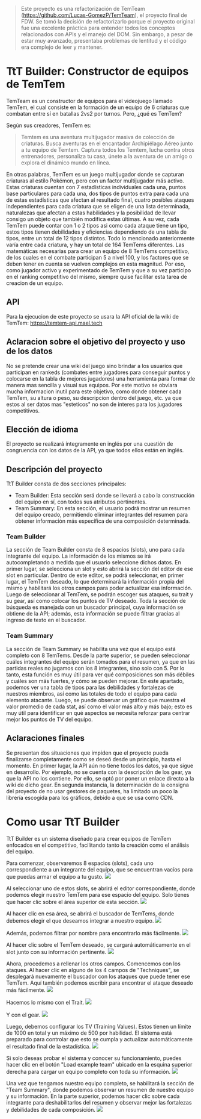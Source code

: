 > Este proyecto es una refactorización de TemTeam (https://github.com/Lucas-GomezP/TemTeam), el proyecto final de FDW. Se tomó la decisión de refactorizarlo porque el proyecto original fue una excelente práctica para entender todos los conceptos relacionados con APIs y el manejo del DOM. Sin embargo, a pesar de estar muy avanzado, presentaba problemas de lentitud y el código era complejo de leer y mantener.

# TtT Builder: Constructor de equipos de TemTem

TemTeam es un constructor de equipos para el videojuego llamado TemTem, el cual consiste en la formación de un equipo de 6 criaturas que combatan entre sí en batallas 2vs2 por turnos. Pero, ¿qué es TemTem?

Según sus creadores, TemTem es:

> Temtem es una aventura multijugador masiva de colección de criaturas. Busca aventuras en el encantador Archipiélago Aéreo junto a tu equipo de Temtem. Captura todos los Temtem, lucha contra otros entrenadores, personaliza tu casa, únete a la aventura de un amigo o explora el dinámico mundo en línea.

En otras palabras, TemTem es un juego multijugador donde se capturan criaturas al estilo Pokémon, pero con un factor multijugador más activo. Estas criaturas cuentan con 7 estadísticas individuales cada una, puntos base particulares para cada una, dos tipos de puntos extra para cada una de estas estadísticas que afectan al resultado final, cuatro posibles ataques independientes para cada criatura que se eligen de una lista determinada, naturalezas que afectan a estas habilidades y la posibilidad de llevar consigo un objeto que también modifica estas últimas. A su vez, cada TemTem puede contar con 1 o 2 tipos asi como cada ataque tiene un tipo, estos tipos tienen debilidades y eficiencias dependiendo de una tabla de tipos, entre un total de 12 tipos distintos.
Todo lo mencionado anteriormente varía entre cada criatura, y hay un total de 164 TemTems diferentes. Las matemáticas necesarias para crear un equipo de 8 TemTems competitivo, de los cuales en el combate participan 5 a nivel 100, y los factores que se deben tener en cuenta se vuelven complejos en esta magnitud.
Por eso, como jugador activo y experimentado de TemTem y que a su vez participo en el ranking competitivo del mismo, siempre quise facilitar esta tarea de creacion de un equipo.

## API
Para la ejecucion de este proyecto se usara la API oficial de la wiki de TemTem:
https://temtem-api.mael.tech

## Aclaracion sobre el objetivo del proyecto y uso de los datos
No se pretende crear una wiki del juego sino brindar a los usuarios que participan en rankeds (combates entre jugadores para conseguir puntos y colocarse en la tabla de mejores jugadores) una herramienta para formar de manera mas sencilla y visual sus equipos. Por este motivo se obviara mucha informacion inutil para este objetivo, como donde obtener cada TemTem, su altura o peso, su descripcion dentro del juego, etc. ya que estos al ser datos mas "esteticos" no son de interes para los jugadores competitivos.

## Elección de idioma
El proyecto se realizará íntegramente en inglés por una cuestión de congruencia con los datos de la API, ya que todos ellos están en inglés.

## Descripción del proyecto
TtT Builder consta de dos secciones principales:
* Team Builder: Esta sección será donde se llevará a cabo la construcción del equipo en sí, con todos sus atributos pertinentes.
* Team Summary: En esta sección, el usuario podrá mostrar un resumen del equipo creado, permitiendo eliminar integrantes del resumen para obtener información más específica de una composición determinada.

### Team Builder
La sección de Team Builder consta de 8 espacios (slots), uno para cada integrante del equipo. La información de los mismos se irá autocompletando a medida que el usuario seleccione dichos datos. En primer lugar, se selecciona un slot y esto abrirá la sección del editor de ese slot en particular. Dentro de este editor, se podrá seleccionar, en primer lugar, el TemTem deseado, lo que determinará la información propia del mismo y habilitará los otros campos para poder actualizar esa información. Luego de seleccionar al TemTem, se podrán escoger sus ataques, su trait y su gear, así como colocar los puntos de TV deseado. Toda la sección de búsqueda es manejada con un buscador principal, cuya información se obtiene de la API; además, esta información se puede filtrar gracias al ingreso de texto en el buscador.

### Team Summary
La sección de Team Summary se habilita una vez que el equipo está completo con 8 TemTems. Desde la parte superior, se pueden seleccionar cuáles integrantes del equipo serán tomados para el resumen, ya que en las partidas reales no jugamos con los 8 integrantes, sino solo con 5. Por lo tanto, esta función es muy útil para ver qué composiciones son más débiles y cuáles son más fuertes, y cómo se pueden mejorar. En este apartado, podemos ver una tabla de tipos para las debilidades y fortalezas de nuestros miembros, así como las totales de todo el equipo para cada elemento atacante. Luego, se puede observar un gráfico que muestra el valor promedio de cada stat, así como el valor más alto y más bajo; esto es muy útil para identificar en qué aspectos se necesita reforzar para centrar mejor los puntos de TV del equipo.

## Aclaraciones finales
Se presentan dos situaciones que impiden que el proyecto pueda finalizarse completamente como se deseó desde un principio, hasta el momento.
En primer lugar, la API aún no tiene todos los datos, ya que sigue en desarrollo. Por ejemplo, no se cuenta con la descripción de los gear, ya que la API no los contiene. Por ello, se optó por poner un enlace directo a la wiki de dicho gear.
En segunda instancia, la determinación de la consigna del proyecto de no usar gestores de paquetes, ha limitado un poco la librería escogida para los gráficos, debido a que se usa como CDN.

# Como usar TtT Builder
TtT Builder es un sistema diseñado para crear equipos de TemTem enfocados en el competitivo, facilitando tanto la creación como el análisis del equipo.

Para comenzar, observaremos 8 espacios (slots), cada uno correspondiente a un integrante del equipo, que se encuentran vacíos para que puedas armar el equipo a tu gusto.
![](img/introduction/01.png)

Al seleccionar uno de estos slots, se abrirá el editor correspondiente, donde podemos elegir nuestro TemTem para ese espacio del equipo. Solo tienes que hacer clic sobre el área superior de esta sección.
![](img/introduction/02.png)

Al hacer clic en esa área, se abrirá el buscador de TemTems, donde debemos elegir el que deseamos integrar a nuestro equipo.
![](img/introduction/03.png)

Además, podemos filtrar por nombre para encontrarlo más fácilmente.
![](img/introduction/04.png)

Al hacer clic sobre el TemTem deseado, se cargará automáticamente en el slot junto con su información pertinente.
![](img/introduction/05.png)

Ahora, procedemos a rellenar los otros campos. Comencemos con los ataques. Al hacer clic en alguno de los 4 campos de "Techniques", se desplegará nuevamente el buscador con los ataques que puede tener ese TemTem. Aquí también podemos escribir para encontrar el ataque deseado más fácilmente.
![](img/introduction/06.png)

Hacemos lo mismo con el Trait.
![](img/introduction/07.png)

Y con el gear.
![](img/introduction/08.png)

Luego, debemos configurar los TV (Training Values). Estos tienen un límite de 1000 en total y un máximo de 500 por habilidad. El sistema está preparado para controlar que esto se cumpla y actualizar automáticamente el resultado final de la estadística.
![](img/introduction/09.png)

Si solo deseas probar el sistema y conocer su funcionamiento, puedes hacer clic en el botón "Load example team" ubicado en la esquina superior derecha para cargar un equipo completo con toda su información.
![](img/introduction/10.png)

Una vez que tengamos nuestro equipo completo, se habilitará la sección de "Team Summary", donde podemos observar un resumen de nuestro equipo y su información. En la parte superior, podemos hacer clic sobre cada integrante para deshabilitarlos del resumen y observar mejor las fortalezas y debilidades de cada composición.
![](img/introduction/11.png)
